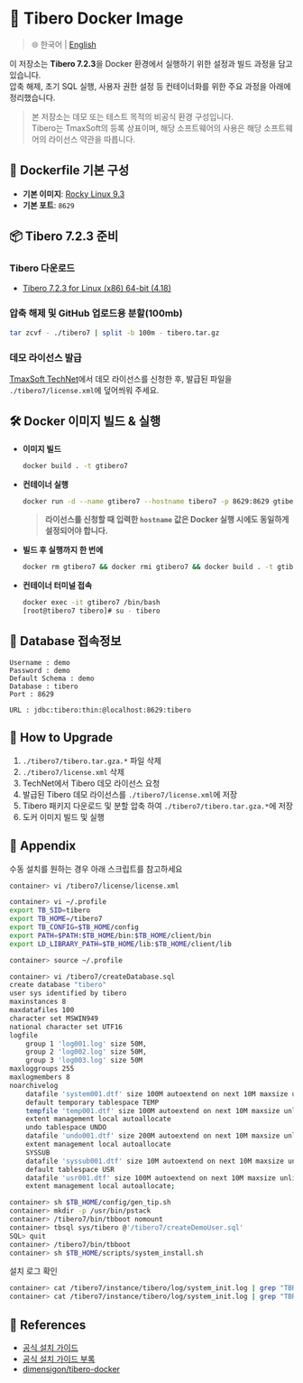 # 🐳 Tibero Docker Image

> 🌐️ 한국어 | [English](README_en.md)

이 저장소는 **Tibero 7.2.3**을 Docker 환경에서 실행하기 위한 설정과 빌드 과정을 담고 있습니다.  
압축 해제, 초기 SQL 실행, 사용자 권한 설정 등 컨테이너화를 위한 주요 과정을 아래에 정리했습니다.

> 본 저장소는 데모 또는 테스트 목적의 비공식 환경 구성입니다.  
> Tibero는 TmaxSoft의 등록 상표이며, 해당 소프트웨어의 사용은 해당 소프트웨어의 라이선스 약관을 따릅니다.

## 🧱 Dockerfile 기본 구성

- **기본 이미지**: [Rocky Linux 9.3](https://hub.docker.com/_/rockylinux)
- **기본 포트**: `8629`

## 📦 Tibero 7.2.3 준비

### Tibero 다운로드

- [Tibero 7.2.3 for Linux (x86) 64-bit (4.18)](https://technet.tmax.co.kr/download2.do?filePath=/nas/technet/technet/upload/download/binary/tibero/7/0/&tempFileName=FILE-20250422-000002_250422162038_2.gz&attFileSeq=FILE-20250422-000002&fileSeqNo=2&fileName=tibero7-bin-FS02_PS03-linux64_4.18-292332-20250421060145.tar.gz&_StartOffset=0&_EndOffset=701957119&_printFileName=tibero7-bin-FS02_PS03-linux64_4.18-292332-20250421060145.tar.gz)

### 압축 해제 및 GitHub 업로드용 분할(100mb)

```bash
tar zcvf - ./tibero7 | split -b 100m - tibero.tar.gz
```

### 데모 라이선스 발급

[TmaxSoft TechNet](https://technet.tmax.co.kr/en/front/main/main.do)에서 데모 라이선스를 신청한 후, 발급된 파일을 `./tibero7/license.xml`에 덮어씌워 주세요.

## 🛠️ Docker 이미지 빌드 & 실행

- **이미지 빌드**

  ```bash
  docker build . -t gtibero7
  ```

- **컨테이너 실행**

  ```bash
  docker run -d --name gtibero7 --hostname tibero7 -p 8629:8629 gtibero7
  ```

  > **라이선스를 신청할 때 입력한 `hostname` 값은 Docker 실행 시에도 동일하게 설정되어야 합니다.**

- **빌드 후 실행까지 한 번에**

  ```bash
  docker rm gtibero7 && docker rmi gtibero7 && docker build . -t gtibero7 && docker run -d --name gtibero7 --hostname tibero7 -p 8629:8629 gtibero7
  ```

- **컨테이너 터미널 접속**
  ```bash
  docker exec -it gtibero7 /bin/bash
  [root@tibero7 tibero]# su - tibero
  ```

## 🔐 Database 접속정보

```
Username : demo
Password : demo
Default Schema : demo
Database : tibero
Port : 8629

URL : jdbc:tibero:thin:@localhost:8629:tibero
```

## 🔁 How to Upgrade

1. `./tibero7/tibero.tar.gza.*` 파일 삭제
2. `./tibero7/license.xml` 삭제
3. TechNet에서 Tibero 데모 라이선스 요청
4. 발급된 Tibero 데모 라이선스를 `./tibero7/license.xml`에 저장
5. Tibero 패키지 다운로드 및 분할 압축 하여 `./tibero7/tibero.tar.gza.*`에 저장
6. 도커 이미지 빌드 및 실행

## 📎 Appendix

수동 설치를 원하는 경우 아래 스크립트를 참고하세요

```bash
container> vi /tibero7/license/license.xml

container> vi ~/.profile
export TB_SID=tibero
export TB_HOME=/tibero7
export TB_CONFIG=$TB_HOME/config
export PATH=$PATH:$TB_HOME/bin:$TB_HOME/client/bin
export LD_LIBRARY_PATH=$TB_HOME/lib:$TB_HOME/client/lib

container> source ~/.profile

container> vi /tibero7/createDatabase.sql
create database "tibero"
user sys identified by tibero
maxinstances 8
maxdatafiles 100
character set MSWIN949
national character set UTF16
logfile
    group 1 'log001.log' size 50M,
    group 2 'log002.log' size 50M,
    group 3 'log003.log' size 50M
maxloggroups 255
maxlogmembers 8
noarchivelog
    datafile 'system001.dtf' size 100M autoextend on next 10M maxsize unlimited
    default temporary tablespace TEMP
    tempfile 'temp001.dtf' size 100M autoextend on next 10M maxsize unlimited
    extent management local autoallocate
    undo tablespace UNDO
    datafile 'undo001.dtf' size 200M autoextend on next 10M maxsize unlimited
    extent management local autoallocate
    SYSSUB
    datafile 'syssub001.dtf' size 10M autoextend on next 10M maxsize unlimited
    default tablespace USR
    datafile 'usr001.dtf' size 100M autoextend on next 10M maxsize unlimited
    extent management local autoallocate;

container> sh $TB_HOME/config/gen_tip.sh
container> mkdir -p /usr/bin/pstack
container> /tibero7/bin/tbboot nomount
container> tbsql sys/tibero @'/tibero7/createDemoUser.sql'
SQL> quit
container> /tibero7/bin/tbboot
container> sh $TB_HOME/scripts/system_install.sh
```

설치 로그 확인

```bash
container> cat /tibero7/instance/tibero/log/system_init.log | grep "TBR-17001"
container> cat /tibero7/instance/tibero/log/system_init.log | grep "TBR-70004"
```

## 🔖 References

- [공식 설치 가이드](https://technet.tmax.co.kr/upload/download/online/tibero/pver-20220224-000002/tibero_install/chapter_database_install.html#sect_install_manual_unix)
- [공식 설치 가이드 부록](https://technet.tmax.co.kr/upload/download/online/tibero/pver-20220224-000002/tibero_install/appendix_system_install_sh.html)
- [dimensigon/tibero-docker](https://github.com/dimensigon/tibero-docker)
